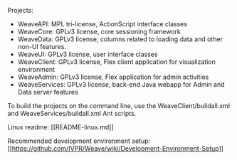 Projects:
 + WeaveAPI: MPL tri-license, ActionScript interface classes
 + WeaveCore: GPLv3 license, core sessioning framework
 + WeaveData: GPLv3 license, columns related to loading data and other non-UI features.
 + WeaveUI: GPLv3 license, user interface classes
 + WeaveClient: GPLv3 license, Flex client application for visualization environment
 + WeaveAdmin: GPLv3 license, Flex application for admin activities
 + WeaveServices: GPLv3 license, back-end Java webapp for Admin and Data server features

To build the projects on the command line, use the WeaveClient/buildall.xml and WeaveServices/buildall.xml Ant scripts.

Linux readme: [[README-linux.md]]

Recommended development environment setup: [[https://github.com/IVPR/Weave/wiki/Development-Environment-Setup]]

